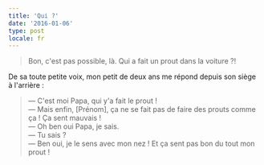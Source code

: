 ```yaml
---
title: 'Qui ?'
date: '2016-01-06'
type: post
locale: fr
---
```


> Bon, c'est pas possible, là. Qui a fait un prout dans la voiture ?!

De sa toute petite voix, mon petit de deux ans me répond depuis son siège à l'arrière :

> — C'est moi Papa, qui y'a fait le prout !  
> — Mais enfin, [Prénom], ça ne se fait pas de faire des prouts comme ça ! Ça sent mauvais !  
> — Oh ben oui Papa, je sais.  
> — Tu sais ?  
> — Ben oui, je le sens avec mon nez ! Et ça sent pas bon du tout mon prout !

